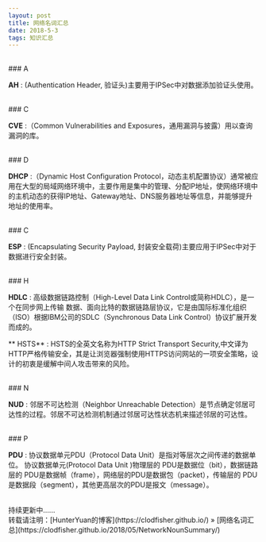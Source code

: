 ```yaml
---
layout: post
title: 网络名词汇总
date: 2018-5-3 
tags: 知识汇总        
---
```


<br>
### A    

**AH** : (Authentication Header, 验证头)主要用于IPSec中对数据添加验证头使用。    

<br>
### C    

**CVE** :（Common Vulnerabilities and Exposures，通用漏洞与披露）用以查询漏洞的库。    

<br>
### D    

**DHCP** :（Dynamic Host Configuration Protocol，动态主机配置协议）通常被应用在大型的局域网络环境中，主要作用是集中的管理、分配IP地址，使网络环境中的主机动态的获得IP地址、Gateway地址、DNS服务器地址等信息，并能够提升地址的使用率。    

<br>
### C    

**ESP** : (Encapsulating Security Payload, 封装安全载荷)主要应用于IPSec中对于数据进行安全封装。    

<br>
### H    

**HDLC** :  高级数据链路控制（High-Level Data Link Control或简称HDLC），是一个在同步网上传输 数据、面向比特的数据链路层协议，它是由国际标准化组织（ISO）根据IBM公司的SDLC（Synchronous Data Link Control）协议扩展开发而成的。   

** HSTS** : HSTS的全英文名称为HTTP Strict Transport Security,中文译为HTTP严格传输安全，其是让浏览器强制使用HTTPS访问网站的一项安全策略，设计的初衷是缓解中间人攻击带来的风险。    

<br>
### N     

**NUD** : 邻居不可达检测（Neighbor Unreachable Detection）是节点确定邻居可达性的过程。邻居不可达检测机制通过邻居可达性状态机来描述邻居的可达性。    

<br>
### P     

**PDU** : 协议数据单元PDU（Protocol Data Unit）是指对等层次之间传递的数据单位。 协议数据单元(Protocol Data Unit )物理层的 PDU是数据位（bit），数据链路层的 PDU是数据帧（frame），网络层的PDU是数据包（packet），传输层的 PDU是数据段（segment），其他更高层次的PDU是报文（message）。   



    
<br>
持续更新中......    

<br> 
转载请注明：[HunterYuan的博客](https://clodfisher.github.io/) » [网络名词汇总](https://clodfisher.github.io/2018/05/NetworkNounSummary/)      
